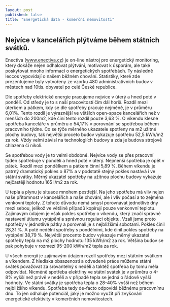 ```yaml
---
layout: post
published: false
title: "Energetická data - komerční nemovitosti"
---
```


## Nejvíce v kancelářích plýtváme během státních svátků.

Enectiva (www.enectiva.cz) je on-line nástroj pro energetický monitoring, který dokáže nejen odhalovat plýtvání, motivovat k úsporám, ale také poskytovat mnoho informací o energetických spotřebách. Ty následně leccos vypovídají o našem běžném chování. Statistiky, které zde prezentujeme byly vytvořeny ze vzorku 480 administrativních budov v městech nad 10tis. obyvatel po celé České republice.

Dle spotřeby elektrické energie pracujeme nejvíce v úterý a hned poté v pondělí. Od středy je to s naší pracovitostí čím dál horší. Rozdíl mezi úterkem a pátkem, kdy se dle spotřeby pracuje nejméně, je v průměru  6,01%. Tento rozdíl je výraznější ve větších open-space kancelářích než v menších do 200m2, kde činí tento rozdíl pouze 3,63 %. O víkendu klesne spotřeba kanceláře v průměru o 54,17% v porovnání se spotřebou během pracovního týdne. Co se týče měrného ukazatele spotřeny na m2 užitné plochy budovy, tak největší proceto budov vykazuje spotřebu 52,5 kWh/m2 za rok. Vždy velmi závisí na technologiích budovy a zda je budova strojově chlazena či nikoli.

Se spotřebou vody je to velmi obdobné. Nejvíce vody se přes pracovní týden spotřebuje v pondělí a hned poté v úterý. Nejmenší spotřeba je opět v pátek. Rozdíl mezi pondělkem a pátkem činní 5,89 %. Během víkendu je patrný dramatický pokles o 87% a v podstatě stejný pokles nastává i ve státní svátky. Měrný ukazatel spotřeby na užitnou plochu budovy vykazuje nejčastěji hodnotu 165 l/m2 za rok.

U tepla a plynu je situace mnohem pestřejší. Na jeho spotřebu má vliv nejen naše přítomnost v kancelářích a naše chování, ale i vliv počasí a to zejména venkovní teploty. Z tohoto důvodu nemá smysl porovnávat jednotlivé dny mezi sebou, jelikož ve většině případů kopírují pouze venkonvní teplotu. Zajímavým údajem je však pokles spotřeby o víkendu, který značí správné nastavení útlumu vytápění a správnou regulaci objektu. Vzali jsme proto spotřeby v jednotlivé pátky a porovnali je s nejbližšími sobotami. Pokles činil 28,31 %. A poté nedělní spotřeby s pondělními, kde činil pokles spotřeby na vytápění 38,79 %. Největší procento budov vykazuje měrný ukazatel spotřeby tepla na m2 plochy hodnotu 135 kWh/m2 za rok. Většina budov se pak pohybuje v rozmezí 95-200 kWh/m2 tepla za rok.

U všech energií je zajímavým údajem rozdíl spotřeby mezi státním svátkem a víkendem. Z hlediska obsazenosti a odvedené práce můžeme státní svátek považovat za srovantelný s nedělí a taktéž spotřeba by tomu měla odpovídat. Nicméně spotřeba elektřiny ve státní svátek je v průměru o 4-8% vyšší než právě v neděli a v případě tepla se jedná o řádově vyšší hodnoty. Ve státní svátky je spotřeba tepla o 28-40% vyšší než během nejbližšího víkendu. Spotřeba tedy de-facto odpovídá běžnému pracovnímu dnu. To jen odhaluje potenciál, jaký je možno využít při zvyšování energetické efektivity v komerčních nemovitostech.
